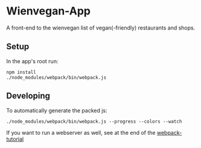 # Wienvegan-App

A front-end to the wienvegan list of vegan(-friendly) restaurants and shops.

## Setup

In the app's root run:

    npm install
    ./node_modules/webpack/bin/webpack.js


## Developing

To automatically generate the packed js:

    ./node_modules/webpack/bin/webpack.js --progress --colors --watch

If you want to run a webserver as well, see at the end of the [webpack-tutorial](http://webpack.github.io/docs/tutorials/getting-started/)
